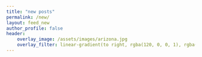 ```yaml
---
title: "new posts"
permalink: /new/
layout: feed_new
author_profile: false
header:
    overlay_image: /assets/images/arizona.jpg
    overlay_filter: linear-gradient(to right, rgba(120, 0, 0, 1), rgba(0, 0, 0,.1))    
---
```

